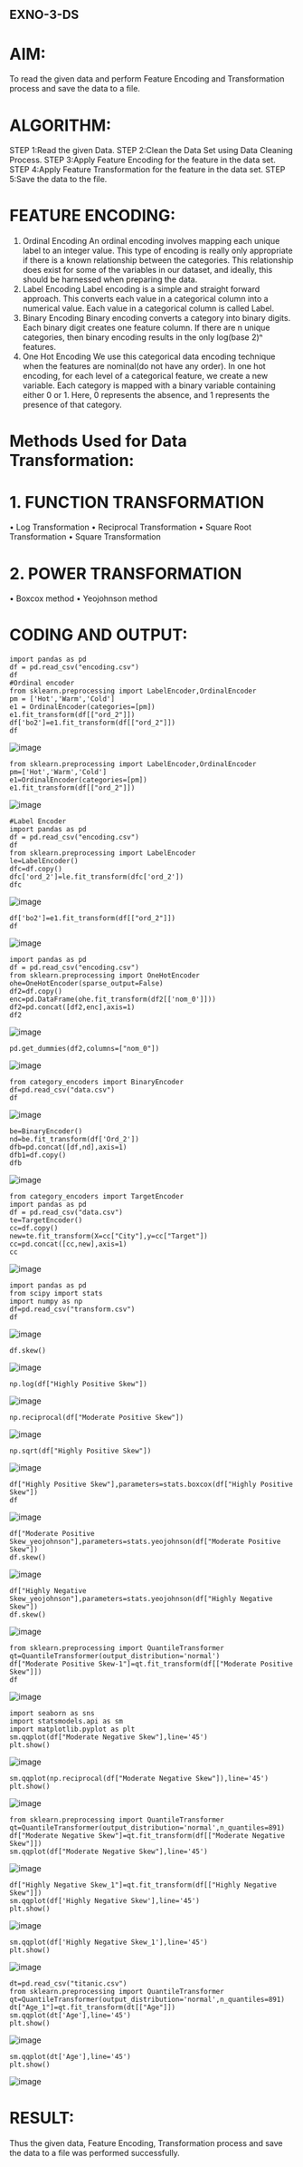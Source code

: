 ## EXNO-3-DS

# AIM:
To read the given data and perform Feature Encoding and Transformation process and save the data to a file.

# ALGORITHM:
STEP 1:Read the given Data.
STEP 2:Clean the Data Set using Data Cleaning Process.
STEP 3:Apply Feature Encoding for the feature in the data set.
STEP 4:Apply Feature Transformation for the feature in the data set.
STEP 5:Save the data to the file.

# FEATURE ENCODING:
1. Ordinal Encoding
An ordinal encoding involves mapping each unique label to an integer value. This type of encoding is really only appropriate if there is a known relationship between the categories. This relationship does exist for some of the variables in our dataset, and ideally, this should be harnessed when preparing the data.
2. Label Encoding
Label encoding is a simple and straight forward approach. This converts each value in a categorical column into a numerical value. Each value in a categorical column is called Label.
3. Binary Encoding
Binary encoding converts a category into binary digits. Each binary digit creates one feature column. If there are n unique categories, then binary encoding results in the only log(base 2)ⁿ features.
4. One Hot Encoding
We use this categorical data encoding technique when the features are nominal(do not have any order). In one hot encoding, for each level of a categorical feature, we create a new variable. Each category is mapped with a binary variable containing either 0 or 1. Here, 0 represents the absence, and 1 represents the presence of that category.

# Methods Used for Data Transformation:
  # 1. FUNCTION TRANSFORMATION
• Log Transformation
• Reciprocal Transformation
• Square Root Transformation
• Square Transformation
  # 2. POWER TRANSFORMATION
• Boxcox method
• Yeojohnson method

# CODING AND OUTPUT:
```
import pandas as pd
df = pd.read_csv("encoding.csv")
df
#Ordinal encoder
from sklearn.preprocessing import LabelEncoder,OrdinalEncoder
pm = ['Hot','Warm','Cold']
e1 = OrdinalEncoder(categories=[pm])
e1.fit_transform(df[["ord_2"]])
df['bo2']=e1.fit_transform(df[["ord_2"]])
df
```
![image](https://github.com/user-attachments/assets/f0c8d753-ebe6-4c16-8eff-f935db3eaacf)
```
from sklearn.preprocessing import LabelEncoder,OrdinalEncoder
pm=['Hot','Warm','Cold']
e1=OrdinalEncoder(categories=[pm])
e1.fit_transform(df[["ord_2"]])
```
![image](https://github.com/user-attachments/assets/ad058bec-fa21-45ec-9d69-9a9086e618be)
```
#Label Encoder
import pandas as pd
df = pd.read_csv("encoding.csv")
df
from sklearn.preprocessing import LabelEncoder
le=LabelEncoder()
dfc=df.copy()
dfc['ord_2']=le.fit_transform(dfc['ord_2'])
dfc
```
![image](https://github.com/user-attachments/assets/4f04db29-6d63-4a61-949e-d5420e891757)
```
df['bo2']=e1.fit_transform(df[["ord_2"]])
df
```
![image](https://github.com/user-attachments/assets/e33088e2-5c15-4ed5-bfb3-1db537805480)
```
import pandas as pd
df = pd.read_csv("encoding.csv")
from sklearn.preprocessing import OneHotEncoder
ohe=OneHotEncoder(sparse_output=False)
df2=df.copy()
enc=pd.DataFrame(ohe.fit_transform(df2[['nom_0']]))
df2=pd.concat([df2,enc],axis=1)
df2
```
![image](https://github.com/user-attachments/assets/4372bd1c-24a9-429b-8857-5fe7a8d8758e)
```
pd.get_dummies(df2,columns=["nom_0"])
```
![image](https://github.com/user-attachments/assets/2b577d05-7f94-4472-ba5f-9fcb9cfceeac)
```
from category_encoders import BinaryEncoder
df=pd.read_csv("data.csv")
df
```
![image](https://github.com/user-attachments/assets/ebdf33bc-3f13-4b49-bf5e-da8596bfd249)
```
be=BinaryEncoder()
nd=be.fit_transform(df['Ord_2'])
dfb=pd.concat([df,nd],axis=1)
dfb1=df.copy()
dfb
```
![image](https://github.com/user-attachments/assets/d3f1f225-c9ac-4e7e-833b-df6d4a5432b0)
```
from category_encoders import TargetEncoder
import pandas as pd
df = pd.read_csv("data.csv")
te=TargetEncoder()
cc=df.copy()
new=te.fit_transform(X=cc["City"],y=cc["Target"])
cc=pd.concat([cc,new],axis=1)
cc
```
![image](https://github.com/user-attachments/assets/749ab808-95fb-40a5-a2a2-a86e4bc18957)
```
import pandas as pd
from scipy import stats
import numpy as np
df=pd.read_csv("transform.csv")
df
```
![image](https://github.com/user-attachments/assets/8a2ade56-e5ed-4ba3-aa24-619f1408c864)
```
df.skew()
```
![image](https://github.com/user-attachments/assets/fbcfe461-16cc-4446-b573-957c010e2b5a)
```
np.log(df["Highly Positive Skew"])
```
![image](https://github.com/user-attachments/assets/d7ccabc3-c10c-4fa1-b9b6-1161635dc67e)
```
np.reciprocal(df["Moderate Positive Skew"])
```
![image](https://github.com/user-attachments/assets/6451ad99-27b4-4867-a37d-1728f82b53d0)
```
np.sqrt(df["Highly Positive Skew"])
```
![image](https://github.com/user-attachments/assets/4a6050d5-8d81-4927-8c83-925370e78d34)
```
df["Highly Positive Skew"],parameters=stats.boxcox(df["Highly Positive Skew"])
df
```
![image](https://github.com/user-attachments/assets/505a8ce3-6fb0-4c41-b007-5a3f0ce0851f)
```
df["Moderate Positive Skew_yeojohnson"],parameters=stats.yeojohnson(df["Moderate Positive Skew"])
df.skew()
```
![image](https://github.com/user-attachments/assets/1e34df74-e3f9-464b-a254-45c467b65608)
```
df["Highly Negative Skew_yeojohnson"],parameters=stats.yeojohnson(df["Highly Negative Skew"])
df.skew()
```
![image](https://github.com/user-attachments/assets/030a7b48-7163-4710-94d7-8f1866a43022)
```
from sklearn.preprocessing import QuantileTransformer
qt=QuantileTransformer(output_distribution='normal')
df["Moderate Positive Skew-1"]=qt.fit_transform(df[["Moderate Positive Skew"]])
df
```
![image](https://github.com/user-attachments/assets/82ae7c06-a63e-40b2-8eaa-ba28ee148993)
```
import seaborn as sns
import statsmodels.api as sm
import matplotlib.pyplot as plt
sm.qqplot(df["Moderate Negative Skew"],line='45')
plt.show()
```
![image](https://github.com/user-attachments/assets/4692e245-8e05-40ab-8bd1-bfdaf3a623ef)
```
sm.qqplot(np.reciprocal(df["Moderate Negative Skew"]),line='45')
plt.show()
```
![image](https://github.com/user-attachments/assets/77c98e87-94f9-4ffe-946d-135e4a19498f)
```
from sklearn.preprocessing import QuantileTransformer
qt=QuantileTransformer(output_distribution='normal',n_quantiles=891)
df["Moderate Negative Skew"]=qt.fit_transform(df[["Moderate Negative Skew"]])
sm.qqplot(df["Moderate Negative Skew"],line='45')
```
![image](https://github.com/user-attachments/assets/6d05f247-6c35-44f5-89f8-f7ac2f2ed1f5)
```
df["Highly Negative Skew_1"]=qt.fit_transform(df[["Highly Negative Skew"]])
sm.qqplot(df['Highly Negative Skew'],line='45')
plt.show()
```
![image](https://github.com/user-attachments/assets/3e87f63f-9c7d-45aa-9619-02f47e7f6d29)
```
sm.qqplot(df['Highly Negative Skew_1'],line='45')
plt.show()
```
![image](https://github.com/user-attachments/assets/2e5d2a5f-e619-4242-9c38-dbc1f0677f03)
```
dt=pd.read_csv("titanic.csv")
from sklearn.preprocessing import QuantileTransformer
qt=QuantileTransformer(output_distribution='normal',n_quantiles=891)
dt["Age_1"]=qt.fit_transform(dt[["Age"]])
sm.qqplot(dt['Age'],line='45')
plt.show()
```
![image](https://github.com/user-attachments/assets/0eb23d99-dea6-42b6-a4e2-d2caab7bfbdd)
```
sm.qqplot(dt['Age'],line='45')
plt.show()
```
![image](https://github.com/user-attachments/assets/5ee9ed58-9786-41e7-953b-74da2f5aaaf1)

# RESULT:
Thus the given data, Feature Encoding, Transformation process and save the data to a file was performed successfully.

       
